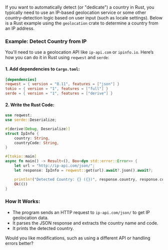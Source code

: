 If you want to automatically detect (or "dedicate") a country in Rust, you typically need to use an IP-based geolocation service or some other country-detection logic based on user input (such as locale settings). Below is a Rust example using the `geolocation` crate to determine a country from an IP address.  

### Example: Detect Country from IP  
You'll need to use a geolocation API like `ip-api.com` or `ipinfo.io`. Here’s how you can do it in Rust using `reqwest` and `serde`:  

#### 1. Add dependencies to `Cargo.toml`:  
```toml
[dependencies]
reqwest = { version = "0.11", features = ["json"] }
tokio = { version = "1", features = ["full"] }
serde = { version = "1", features = ["derive"] }
```

#### 2. Write the Rust Code:  
```rust
use reqwest;
use serde::Deserialize;

#[derive(Debug, Deserialize)]
struct IpInfo {
    country: String,
    countryCode: String,
}

#[tokio::main]
async fn main() -> Result<(), Box<dyn std::error::Error>> {
    let url = "http://ip-api.com/json/";
    let response: IpInfo = reqwest::get(url).await?.json().await?;

    println!("Detected Country: {} ({})", response.country, response.countryCode);
    Ok(())
}
```

### How It Works:
- The program sends an HTTP request to `ip-api.com/json/` to get IP geolocation data.
- It parses the JSON response and extracts the country name and code.
- It prints the detected country.

Would you like modifications, such as using a different API or handling errors better?
